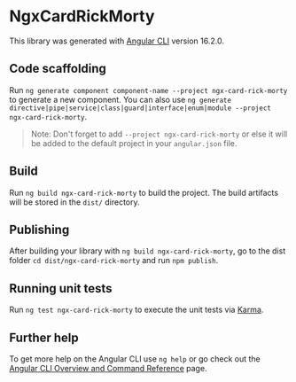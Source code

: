 # NgxCardRickMorty

This library was generated with [Angular CLI](https://github.com/angular/angular-cli) version 16.2.0.

## Code scaffolding

Run `ng generate component component-name --project ngx-card-rick-morty` to generate a new component. You can also use `ng generate directive|pipe|service|class|guard|interface|enum|module --project ngx-card-rick-morty`.
> Note: Don't forget to add `--project ngx-card-rick-morty` or else it will be added to the default project in your `angular.json` file. 

## Build

Run `ng build ngx-card-rick-morty` to build the project. The build artifacts will be stored in the `dist/` directory.

## Publishing

After building your library with `ng build ngx-card-rick-morty`, go to the dist folder `cd dist/ngx-card-rick-morty` and run `npm publish`.

## Running unit tests

Run `ng test ngx-card-rick-morty` to execute the unit tests via [Karma](https://karma-runner.github.io).

## Further help

To get more help on the Angular CLI use `ng help` or go check out the [Angular CLI Overview and Command Reference](https://angular.io/cli) page.

